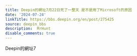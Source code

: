 ```yaml
---
title: Deepin的網址7月22日死了一整天 是不是用了Microsoft的原因
date: '2024-07-24'
linkTitle: https://bbs.deepin.org/en/post/275425
source: deepin_bbs
description:  MrHunt 
disable_comments: true
---
```

Deepin的網址7
